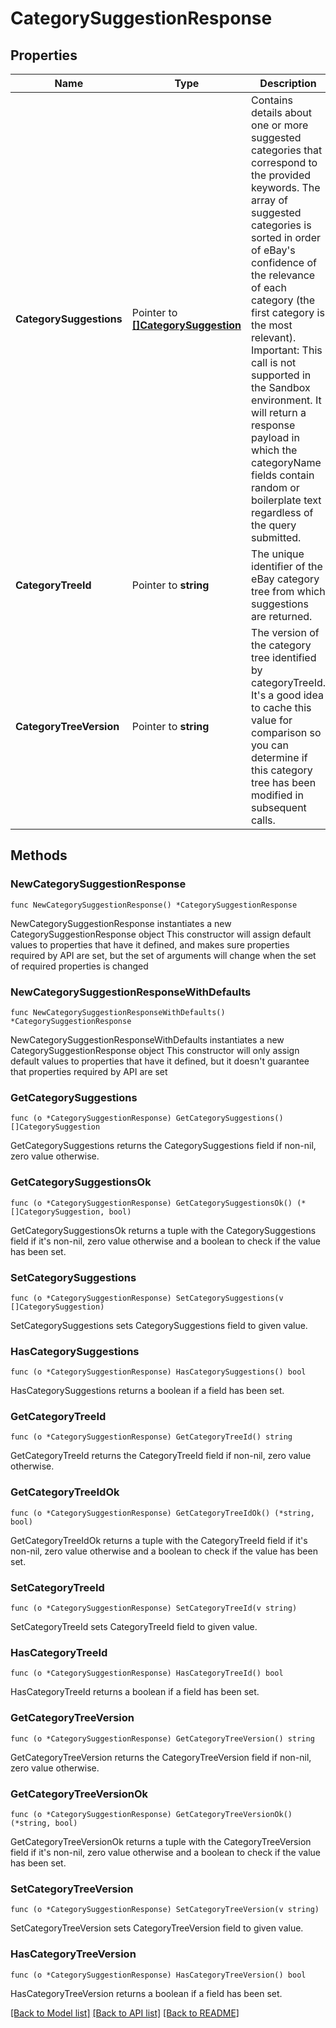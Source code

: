 # CategorySuggestionResponse

## Properties

Name | Type | Description | Notes
------------ | ------------- | ------------- | -------------
**CategorySuggestions** | Pointer to [**[]CategorySuggestion**](CategorySuggestion.md) | Contains details about one or more suggested categories that correspond to the provided keywords. The array of suggested categories is sorted in order of eBay&#39;s confidence of the relevance of each category (the first category is the most relevant). Important: This call is not supported in the Sandbox environment. It will return a response payload in which the categoryName fields contain random or boilerplate text regardless of the query submitted. | [optional] 
**CategoryTreeId** | Pointer to **string** | The unique identifier of the eBay category tree from which suggestions are returned. | [optional] 
**CategoryTreeVersion** | Pointer to **string** | The version of the category tree identified by categoryTreeId. It&#39;s a good idea to cache this value for comparison so you can determine if this category tree has been modified in subsequent calls. | [optional] 

## Methods

### NewCategorySuggestionResponse

`func NewCategorySuggestionResponse() *CategorySuggestionResponse`

NewCategorySuggestionResponse instantiates a new CategorySuggestionResponse object
This constructor will assign default values to properties that have it defined,
and makes sure properties required by API are set, but the set of arguments
will change when the set of required properties is changed

### NewCategorySuggestionResponseWithDefaults

`func NewCategorySuggestionResponseWithDefaults() *CategorySuggestionResponse`

NewCategorySuggestionResponseWithDefaults instantiates a new CategorySuggestionResponse object
This constructor will only assign default values to properties that have it defined,
but it doesn't guarantee that properties required by API are set

### GetCategorySuggestions

`func (o *CategorySuggestionResponse) GetCategorySuggestions() []CategorySuggestion`

GetCategorySuggestions returns the CategorySuggestions field if non-nil, zero value otherwise.

### GetCategorySuggestionsOk

`func (o *CategorySuggestionResponse) GetCategorySuggestionsOk() (*[]CategorySuggestion, bool)`

GetCategorySuggestionsOk returns a tuple with the CategorySuggestions field if it's non-nil, zero value otherwise
and a boolean to check if the value has been set.

### SetCategorySuggestions

`func (o *CategorySuggestionResponse) SetCategorySuggestions(v []CategorySuggestion)`

SetCategorySuggestions sets CategorySuggestions field to given value.

### HasCategorySuggestions

`func (o *CategorySuggestionResponse) HasCategorySuggestions() bool`

HasCategorySuggestions returns a boolean if a field has been set.

### GetCategoryTreeId

`func (o *CategorySuggestionResponse) GetCategoryTreeId() string`

GetCategoryTreeId returns the CategoryTreeId field if non-nil, zero value otherwise.

### GetCategoryTreeIdOk

`func (o *CategorySuggestionResponse) GetCategoryTreeIdOk() (*string, bool)`

GetCategoryTreeIdOk returns a tuple with the CategoryTreeId field if it's non-nil, zero value otherwise
and a boolean to check if the value has been set.

### SetCategoryTreeId

`func (o *CategorySuggestionResponse) SetCategoryTreeId(v string)`

SetCategoryTreeId sets CategoryTreeId field to given value.

### HasCategoryTreeId

`func (o *CategorySuggestionResponse) HasCategoryTreeId() bool`

HasCategoryTreeId returns a boolean if a field has been set.

### GetCategoryTreeVersion

`func (o *CategorySuggestionResponse) GetCategoryTreeVersion() string`

GetCategoryTreeVersion returns the CategoryTreeVersion field if non-nil, zero value otherwise.

### GetCategoryTreeVersionOk

`func (o *CategorySuggestionResponse) GetCategoryTreeVersionOk() (*string, bool)`

GetCategoryTreeVersionOk returns a tuple with the CategoryTreeVersion field if it's non-nil, zero value otherwise
and a boolean to check if the value has been set.

### SetCategoryTreeVersion

`func (o *CategorySuggestionResponse) SetCategoryTreeVersion(v string)`

SetCategoryTreeVersion sets CategoryTreeVersion field to given value.

### HasCategoryTreeVersion

`func (o *CategorySuggestionResponse) HasCategoryTreeVersion() bool`

HasCategoryTreeVersion returns a boolean if a field has been set.


[[Back to Model list]](../README.md#documentation-for-models) [[Back to API list]](../README.md#documentation-for-api-endpoints) [[Back to README]](../README.md)


